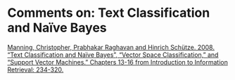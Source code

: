 # Comments on: Text Classification and Naïve Bayes
[Manning, Christopher, Prabhakar Raghavan and Hinrich Schütze.  2008. “Text Classification and Naïve Bayes”, “Vector Space Classification,” and “Support Vector Machines.” Chapters 13-16 from Introduction to Information Retrieval: 234-320.](('http://nlp.stanford.edu/IR-book/pdf/13bayes.pdf',))